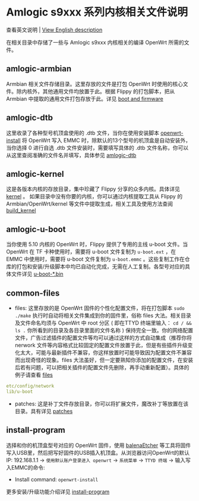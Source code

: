 # Amlogic s9xxx 系列内核相关文件说明

查看英文说明 | [View English description](README.md)

在相关目录中存储了一些与 Amlogic s9xxx 内核相关的编译 OpenWrt 所需的文件。

## amlogic-armbian

Armbian 相关文件存储目录。这里存放的文件是打包 OpenWrt 时使用的核心文件。除内核外，其他通用文件均放置于此。根据 Flippy 的打包脚本，把从 Armbian 中提取的通用文件打包存放于此。详见 [boot and firmware](https://github.com/ophub/amlogic-s9xxx-openwrt/tree/main/amlogic-s9xxx/amlogic-armbian) 

## amlogic-dtb

这里收录了各种型号机顶盒使用的 .dtb 文件，当你在使用安装脚本 [openwrt-install](https://github.com/ophub/amlogic-s9xxx-openwrt/blob/main/amlogic-s9xxx/install-program/files/openwrt-install) 将 OpenWrt 写入 EMMC 时，除默认的13个型号的机顶盒是自动安装外，当你选择 0 进行自选 .dtb 文件安装时，需要填写具体的 .dtb 文件名称，你可以从这里查阅准确的文件名并填写，具体参见 [amlogic-dtb](https://github.com/ophub/amlogic-s9xxx-openwrt/tree/main/amlogic-s9xxx/amlogic-dtb)  

## amlogic-kernel

这是各版本内核的存放目录，集中珍藏了 Flippy 分享的众多内核。具体详见 [kernel](https://github.com/ophub/amlogic-s9xxx-openwrt/tree/main/amlogic-s9xxx/amlogic-kernel/kernel) 。 如果目录中没有你要的内核，你可以通过内核提取工具从 Flippy 的Armbian/OpenWrt/kernel 等文件中提取生成，相关工具及使用方法查阅 [build_kernel](https://github.com/ophub/amlogic-s9xxx-openwrt/tree/main/amlogic-s9xxx/amlogic-kernel/build_kernel) 

## amlogic-u-boot

当你使用 5.10 内核的 OpenWrt 时，Flippy 提供了专用的主线 u-boot 文件。当 OpenWrt 在 TF 卡种使用时，需要将 u-boot 文件复制为 `u-boot.ext` ，在 EMMC 中使用时，需要将 u-boot 文件复制为 `u-boot.emmc` 。这些复制工作在仓库的打包和安装/升级脚本中均已自动化完成，无需在人工复制。各型号对应的具体文件详见 [u-boot-*.bin](https://github.com/ophub/amlogic-s9xxx-openwrt/tree/main/amlogic-s9xxx/amlogic-u-boot)

## common-files

- files: 这里存放的是 OpenWrt 固件的个性化配置文件，将在打包脚本 `sudo ./make` 执行时自动将相关文件集成到你的固件里，俗称 files 大法。相关目录及文件命名均须与 OpenWrt 中 root 分区 ( 即在TTYD 终端里输入： `cd / && ls .` 你所看到的目录及各目录里面的文件名称 ) 保持完全一致。你的网络配置文件，广告过滤插件的配置文件等均可以通过这样的方式自动集成（推荐你将 nerwork 文件等内容格式比较固定的配置文件放置于此，但是有些插件升级变化太大，可能与最新插件不兼容，你这样放置时可能导致因为配置文件不兼容而出现奇怪的现象。files 大法虽好，但一定要熟知你添加的配置文件，在安装后若有问题，可以把相关插件的配置文件先删除，再手动重新配置）。具体的例子请查看  [files](https://github.com/ophub/amlogic-s9xxx-openwrt/tree/main/amlogic-s9xxx/common-files/files) 
```yaml
etc/config/network
lib/u-boot
```
- patches: 这是补丁文件存放目录，你可以将扩展文件，魔改补丁等放置在该目录。具有详见 [patches](https://github.com/ophub/amlogic-s9xxx-openwrt/tree/main/amlogic-s9xxx/common-files/patches)

## install-program

选择和你的机顶盒型号对应的 OpenWrt 固件，使用 [balenaEtcher](https://www.balena.io/etcher/) 等工具将固件写入USB里，然后把写好固件的USB插入机顶盒。从浏览器访问OpenWrt的默认IP: 192.168.1.1 → `使用默认账户登录进入 openwrt` → `系统菜单` → `TTYD 终端` → 输入写入EMMC的命令:  

- Install command: `openwrt-install`

更多安装/升级功能介绍详见 [install-program](https://github.com/ophub/amlogic-s9xxx-openwrt/tree/main/amlogic-s9xxx/install-program)

